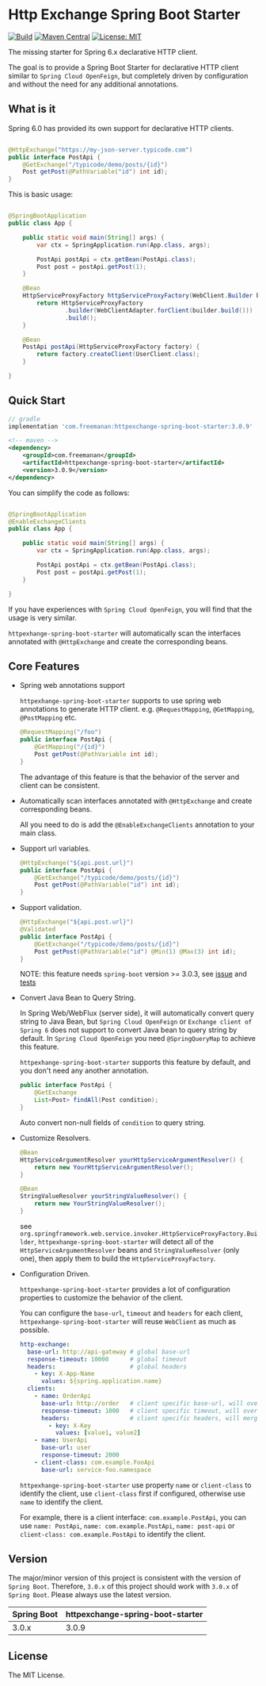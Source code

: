 # Http Exchange Spring Boot Starter

[![Build](https://img.shields.io/github/actions/workflow/status/DanielLiu1123/httpexchange-spring-boot-starter/build.yml?branch=main)](https://github.com/DanielLiu1123/httpexchange-spring-boot-starter/actions)
[![Maven Central](https://img.shields.io/maven-central/v/com.freemanan/httpexchange-spring-boot-starter)](https://search.maven.org/artifact/com.freemanan/httpexchange-spring-boot-starter)
[![License: MIT](https://img.shields.io/badge/License-MIT-yellow.svg)](https://opensource.org/licenses/MIT)

The missing starter for Spring 6.x declarative HTTP client. 

The goal is to provide a Spring Boot Starter for declarative HTTP client similar to `Spring Cloud OpenFeign`, but completely driven by configuration and without the need for any additional annotations.

## What is it

Spring 6.0 has provided its own support for declarative HTTP clients.

```java

@HttpExchange("https://my-json-server.typicode.com")
public interface PostApi {
    @GetExchange("/typicode/demo/posts/{id}")
    Post getPost(@PathVariable("id") int id);
}
```

This is basic usage:

```java

@SpringBootApplication
public class App {

    public static void main(String[] args) {
        var ctx = SpringApplication.run(App.class, args);

        PostApi postApi = ctx.getBean(PostApi.class);
        Post post = postApi.getPost(1);
    }

    @Bean
    HttpServiceProxyFactory httpServiceProxyFactory(WebClient.Builder builder) {
        return HttpServiceProxyFactory
                .builder(WebClientAdapter.forClient(builder.build()))
                .build();
    }

    @Bean
    PostApi postApi(HttpServiceProxyFactory factory) {
        return factory.createClient(UserClient.class);
    }

}

```

## Quick Start

```groovy
// gradle
implementation 'com.freemanan:httpexchange-spring-boot-starter:3.0.9'
```

```xml
<!-- maven -->
<dependency>
    <groupId>com.freemanan</groupId>
    <artifactId>httpexchange-spring-boot-starter</artifactId>
    <version>3.0.9</version>
</dependency>
```

You can simplify the code as follows:

```java

@SpringBootApplication
@EnableExchangeClients
public class App {

    public static void main(String[] args) {
        var ctx = SpringApplication.run(App.class, args);

        PostApi postApi = ctx.getBean(PostApi.class);
        Post post = postApi.getPost(1);
    }

}
```

If you have experiences with `Spring Cloud OpenFeign`, you will find that the usage is very similar.

`httpexhange-spring-boot-starter` will automatically scan the interfaces annotated with `@HttpExchange` and create the
corresponding beans.

## Core Features

- Spring web annotations support

  `httpexhange-spring-boot-starter` supports to use spring web annotations to generate HTTP client. e.g. `@RequestMapping`, `@GetMapping`, `@PostMapping` etc.

  ```java
  @RequestMapping("/foo")
  public interface PostApi {
      @GetMapping("/{id}")
      Post getPost(@PathVariable int id);
  }
  ```
  
  The advantage of this feature is that the behavior of the server and client can be consistent.

- Automatically scan interfaces annotated with `@HttpExchange` and create corresponding beans.

  All you need to do is add the `@EnableExchangeClients` annotation to your main class.

- Support url variables.

  ```java
  @HttpExchange("${api.post.url}")
  public interface PostApi {
      @GetExchange("/typicode/demo/posts/{id}")
      Post getPost(@PathVariable("id") int id);
  }
  ```

- Support validation.

  ```java
  @HttpExchange("${api.post.url}")
  @Validated
  public interface PostApi {
      @GetExchange("/typicode/demo/posts/{id}")
      Post getPost(@PathVariable("id") @Min(1) @Max(3) int id);
  }
  ```
  NOTE: this feature needs `spring-boot` version >= 3.0.3,
  see [issue](https://github.com/spring-projects/spring-framework/issues/29782)
  and [tests](src/test/java/com/freemanan/starter/httpexchange/ValidationTests.java)

- Convert Java Bean to Query String.

  In Spring Web/WebFlux (server side), it will automatically convert query string to Java Bean,
  but `Spring Cloud OpenFeign` or `Exchange client of Spring 6` does not support to convert Java bean to query string by
  default. In `Spring Cloud OpenFeign` you need `@SpringQueryMap` to achieve this feature.

  `httpexhange-spring-boot-starter` supports this feature by default, and you don't need any another annotation.

  ```java
  public interface PostApi {
      @GetExchange
      List<Post> findAll(Post condition);
  }
  ```

  Auto convert non-null fields of `condition` to query string.

- Customize Resolvers.

  ```java
  @Bean
  HttpServiceArgumentResolver yourHttpServiceArgumentResolver() {
      return new YourHttpServiceArgumentResolver();
  }
  
  @Bean
  StringValueResolver yourStringValueResolver() {
      return new YourStringValueResolver();
  }
  ```
  
  see `org.springframework.web.service.invoker.HttpServiceProxyFactory.Builder`, `httpexhange-spring-boot-starter` will detect all of the `HttpServiceArgumentResolver` beans and `StringValueResolver` (only one), then apply them to build the `HttpServiceProxyFactory`.

- Configuration Driven.

  `httpexhange-spring-boot-starter` provides a lot of configuration properties to customize the behavior of the client.

  You can configure the `base-url`, `timeout` and `headers` for each client, `httpexhange-spring-boot-starter` will
  reuse `WebClient` as much as possible.

  ```yaml
  http-exchange:
    base-url: http://api-gateway # global base-url
    response-timeout: 10000      # global timeout
    headers:                     # global headers
      - key: X-App-Name
        values: ${spring.application.name}
    clients:
      - name: OrderApi
        base-url: http://order   # client specific base-url, will override global base-url
        response-timeout: 1000   # client specific timeout, will override global timeout
        headers:                 # client specific headers, will merge with global headers
          - key: X-Key
            values: [value1, value2]
      - name: UserApi
        base-url: user
        response-timeout: 2000
      - client-class: com.example.FooApi
        base-url: service-foo.namespace
  ```

  `httpexhange-spring-boot-starter` use property `name` or `client-class` to identify the client, use `client-class`
  first if configured, otherwise use `name` to identify the client.

  For example, there is a client interface: `com.example.PostApi`, you can
  use `name: PostApi`, `name: com.example.PostApi`, `name: post-api` or `client-class: com.example.PostApi` to identify
  the client.

## Version

The major/minor version of this project is consistent with the version of `Spring Boot`. Therefore, `3.0.x` of this
project should work with `3.0.x` of `Spring Boot`. Please always use the latest version.

| Spring Boot | httpexchange-spring-boot-starter |
|-------------|----------------------------------|
| 3.0.x       | 3.0.9                            |

## License

The MIT License.
